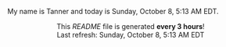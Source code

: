 My name is Tanner and today is Sunday, October 8, 5:13 AM EDT.

<p align="center">This <i>README</i> file is generated <b>every 3 hours</b>!</br>Last refresh: Sunday, October 8, 5:13 AM EDT<br /></p>
